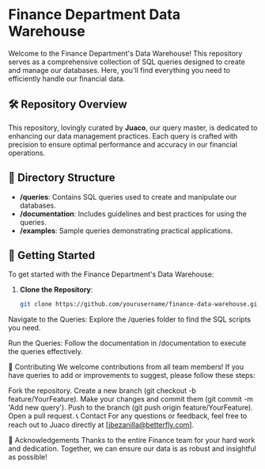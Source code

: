 # Finance Department Data Warehouse

Welcome to the Finance Department's Data Warehouse! This repository serves as a comprehensive collection of SQL queries designed to create and manage our databases. Here, you'll find everything you need to efficiently handle our financial data.

## 🛠️ Repository Overview

This repository, lovingly curated by **Juaco**, our query master, is dedicated to enhancing our data management practices. Each query is crafted with precision to ensure optimal performance and accuracy in our financial operations.

## 📂 Directory Structure

- **/queries**: Contains SQL queries used to create and manipulate our databases.
- **/documentation**: Includes guidelines and best practices for using the queries.
- **/examples**: Sample queries demonstrating practical applications.

## 📖 Getting Started

To get started with the Finance Department's Data Warehouse:

1. **Clone the Repository**:
   ```bash
   git clone https://github.com/yourusername/finance-data-warehouse.git
Navigate to the Queries: Explore the /queries folder to find the SQL scripts you need.

Run the Queries: Follow the documentation in /documentation to execute the queries effectively.

👥 Contributing
We welcome contributions from all team members! If you have queries to add or improvements to suggest, please follow these steps:

Fork the repository.
Create a new branch (git checkout -b feature/YourFeature).
Make your changes and commit them (git commit -m 'Add new query').
Push to the branch (git push origin feature/YourFeature).
Open a pull request.
📞 Contact
For any questions or feedback, feel free to reach out to Juaco directly at [jbezanilla@betterfly.com].

🌟 Acknowledgements
Thanks to the entire Finance team for your hard work and dedication. Together, we can ensure our data is as robust and insightful as possible!